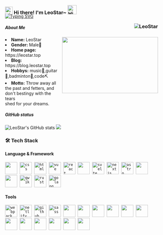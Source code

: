 
<h3 style="margin-bottom: -20px;">
  <img src="https://media.giphy.com/media/hvRJCLFzcasrR4ia7z/giphy.gif" width="25" alt="手势">
  Hi there! I'm LeoStar~ 
  <img src="https://emojis.slackmojis.com/emojis/images/1588866973/8934/hellokittydance.gif?1588866973" alt="Hi" width="30" />
  <a href="https://github.com/ileostar">
    <div align="right">
      <img align="right" src="https://count.getloli.com/get/@:ileostar?theme=rule30" alt="LeoStar"  style="margin-top: 26px;"/>
    </div>
  </a>
</h3>

[![Typing SVG](https://readme-typing-svg.demolab.com?font=Itim&size=25&pause=1000&center=假&vCenter=真&repeat=真&width=435&lines=A+front-end+developer+in+Guangdong)](https://git.io/typing-svg)
<!-- ======================================= -->

<!-- https://readme-typing-svg.demolab.com/demo/ -->
##### About Me
<div align="center" >
  <a href="https://leostar.top/" align="right" >
    <img src="https://i.imgur.com/KXx0cCx.gif" align="right" width="316.5px" height="185.5px" style="margin-left: 10px;">
  </a>
  </div>
<li>
 <b>Name:</b> LeoStar
</li>
<li>
<b>Gender:</b> Male🧑
</li>
<li>
<b>Home page:</b> https://leostar.top
</li>
<li>
<b>Blog:</b> https://blog.leostar.top
</li>
<li>
<b>Hobbys:</b> music🎵,guitar🎸,badminton🏸,code⛏
</li>
<li>
<b>Motto:</b> Throw away all the past and fetters, and don't bestingy with the tears <br/> shed for your dreams.
</li>
</div>
<div>

##### GitHub status
  
![LeoStar's GitHub stats](https://github-readme-stats.vercel.app/api?username=ileostar&show_icons=true&theme=cobalt&hide=issues&line_height=24)
![](https://github-readme-stats.vercel.app/api/top-langs/?username=ileostar&layout=compact&show_icons=truee&include_all_commits=true&theme=onedark&card_width=360)
<!--
![](https://github-readme-activity-graph.cyclic.app/graph?username=tinygeeker&theme=github)
![](https://github-readme-stats.vercel.app/api?username=tinygeeker&show_icons=truee&include_all_commits=true&theme=onedark&hide=prs) 
![](https://github-readme-stats.vercel.app/api/top-langs/?username=tinygeeker&layout=compact&show_icons=truee&include_all_commits=true&theme=onedark&card_width=230)
-->
<!-- ======================================= -->

### 🛠 Tech Stack

#### Language & Framework

<code><img height="40" src="https://api.iconify.design/skill-icons:typescript.svg"></code>&nbsp;
<code><img height="40" src="https://api.iconify.design/vscode-icons:file-type-css.svg" alt="css"></code>&nbsp;
<code><img height="40" src="https://api.iconify.design/vscode-icons:file-type-html.svg" alt="html"></code>&nbsp;
<code><img height="40" src="https://api.iconify.design/devicon:vuejs.svg" alt="vue"></code>&nbsp;
<code><img height="40" src="https://api.iconify.design/devicon:react.svg" alt="react"></code>&nbsp;
<code><img height="40" src="https://api.iconify.design/skill-icons:nodejs-dark.svg"></code>&nbsp;
<code><img height="40" src="https://api.iconify.design/logos:svelte-icon.svg" alt="svelte"></code>&nbsp;
<code><img height="40" src="https://api.iconify.design/logos:nextjs-icon.svg" alt="nextjs"></code>&nbsp;
<code><img height="40" src="https://api.iconify.design/devicon:astro.svg" alt="astro"></code>&nbsp;
<code><img height="40" src="https://api.iconify.design/skill-icons:nuxtjs-dark.svg"></code>&nbsp;
<code><img height="40" src="https://api.iconify.design/skill-icons:nestjs-dark.svg"></code>&nbsp;
<code><img height="40" src="https://api.iconify.design/devicon:qwik.svg" alt="qwik"></code>&nbsp;
<code><img height="40" src="https://api.iconify.design/skill-icons:rust.svg" alt="rust"></code>&nbsp;
<code><img height="40" src="https://api.iconify.design/skill-icons:golang.svg" alt="golang"></code>&nbsp;

#### Tools
<code><img height="40" src="https://api.iconify.design/devicon:webpack.svg" alt="webpack"></code>&nbsp;
<code><img height="40" src="https://api.iconify.design/devicon:netlify.svg" alt="netlify"></code>&nbsp;
<code><img height="40" src="https://api.iconify.design/devicon:githubactions.svg" alt="github action"></code>&nbsp;
<code><img height="40" src="https://api.iconify.design/logos:node-sass.svg" alt="sass"></code>&nbsp;
<code><img height="40" src="https://api.iconify.design/devicon:blender.svg"></code>&nbsp;
<code><img height="40" src="https://api.iconify.design/devicon:git.svg"></code>&nbsp;
<code><img height="40" src="https://api.iconify.design/skill-icons:vite-dark.svg"></code>&nbsp;
<code><img height="40" src="https://api.iconify.design/skill-icons:tailwindcss-dark.svg"></code>&nbsp;
<code><img height="40" src="https://api.iconify.design/logos:vueuse.svg"></code>&nbsp;
<code><img height="40" src="https://api.iconify.design/skill-icons:vite-dark.svg"></code>&nbsp;
<code><img height="40" src="https://api.iconify.design/devicon:git.svg"></code>&nbsp;
<code><img height="40" src="https://api.iconify.design/skill-icons:github-dark.svg"></code>&nbsp;
<code><img height="40" src="https://api.iconify.design/vscode-icons:file-type-unocss.svg"></code>&nbsp;
<code><img height="40" src="https://api.iconify.design/skill-icons:photoshop.svg"></code>&nbsp;
<code><img height="40" src="https://api.iconify.design/devicon:vscode.svg"></code>&nbsp;
<code><img height="40" src="https://api.iconify.design/skill-icons:docker.svg"></code>&nbsp;

<!-- markdownlint-restore -->
<!-- prettier-ignore-end -->
  

